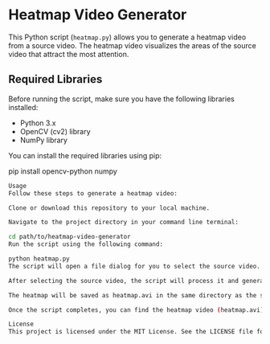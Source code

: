 # Heatmap Video Generator

This Python script (`heatmap.py`) allows you to generate a heatmap video from a source video. The heatmap video visualizes the areas of the source video that attract the most attention.

## Required Libraries

Before running the script, make sure you have the following libraries installed:

- Python 3.x
- OpenCV (cv2) library
- NumPy library

You can install the required libraries using pip:

pip install opencv-python numpy

```bash
Usage
Follow these steps to generate a heatmap video:

Clone or download this repository to your local machine.

Navigate to the project directory in your command line terminal:

cd path/to/heatmap-video-generator
Run the script using the following command:

python heatmap.py
The script will open a file dialog for you to select the source video.

After selecting the source video, the script will process it and generate the heatmap.

The heatmap will be saved as heatmap.avi in the same directory as the script.

Once the script completes, you can find the heatmap video (heatmap.avi) in the same directory as the script.

License
This project is licensed under the MIT License. See the LICENSE file for details.
